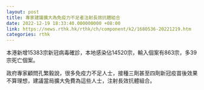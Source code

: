 ```yaml
---
layout: post
title: 專家建議擴大為免疫力不足者注射長效抗體組合
date: 2022-12-19 18:33:40.000000000 +08:00
link: https://news.rthk.hk/rthk/ch/component/k2/1680536-20221219.htm
categories: rthk
---
```


本港新增15383宗新冠病毒確診，本地感染佔14520宗，輸入個案有863宗，多39宗死亡個案。

政府專家顧問孔繁毅說，很多免疫力不足人士，接種三劑甚至四劑新冠疫苗後效果不算理想，建議當局擴大免費為這些人士，注射長效抗體組合。
